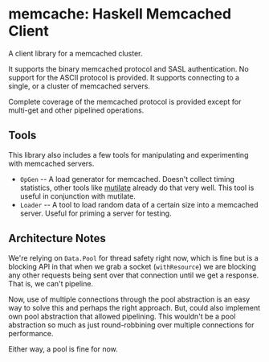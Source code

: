 # memcache: Haskell Memcached Client

A client library for a memcached cluster.

It supports the binary memcached protocol and SASL authentication. No support
for the ASCII protocol is provided. It supports connecting to a single, or a
cluster of memcached servers.

Complete coverage of the memcached protocol is provided except for multi-get
and other pipelined operations.

## Tools

This library also includes a few tools for manipulating and experimenting with
memcached servers.

- `OpGen` -- A load generator for memcached. Doesn't collect timing statistics,
  other tools like [mutilate](https://github.com/leverich/mutilate) already do
  that very well. This tool is useful in conjunction with mutilate.
- `Loader` -- A tool to load random data of a certain size into a memcached
  server. Useful for priming a server for testing.

## Architecture Notes

We're relying on `Data.Pool` for thread safety right now, which is fine but is
a blocking API in that when we grab a socket (`withResource`) we are blocking
any other requests being sent over that connection until we get a response.
That is, we can't pipeline.

Now, use of multiple connections through the pool abstraction is an easy way to
solve this and perhaps the right approach. But, could also implement own pool
abstraction that allowed pipelining. This wouldn't be a pool abstraction so
much as just round-robbining over multiple connections for performance.

Either way, a pool is fine for now.
